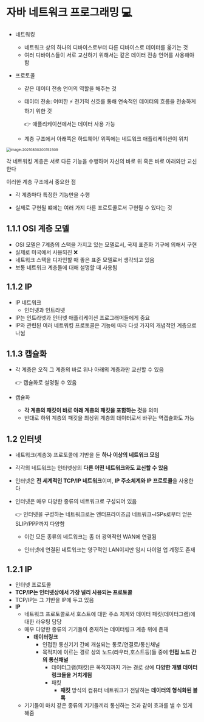# 자바 네트워크 프로그래밍 :computer:

- 네트워킹

  - 네트워크 상의 하나의 디바이스로부터 다른 디바이스로 데이터를 옮기는 것
  - 여러 디바이스들이 서로 교신하기 위해서는 같은 데이터 전송 언어를 사용해야 함

- 프로토콜

  - 같은 데이터 전송 언어의 역할을 해주는 것

  - 데이터 전송: 어떠한 :zap: 전기적 신호를 통해 연속적인 데이터의 흐름을 전송하게 하기 위한 것

    :point_right: 애플리케이션에서는 데이터 사용 가능

  - 계층 구조에서 아래쪽은 하드웨어/ 위쪽에는 네트워크 애플리케이션이 위치

<img src="C:\Users\MIN\TIL\JAVA\0830.assets\image-20210830200152309.png" alt="image-20210830200152309" style="zoom:67%;" />

각 네트워킹 계층은 서로 다른 기능을 수행하며 자신의 바로 위 혹은 바로 아래와만 교신한다

이러한 계층 구조에서 중요한 점

- 각 계층마다 특정한 기능만을 수행

- 실제로 구현될 떄에는 여러 가지 다른 포로토콜로서 구현될 수 있다는 것



## 1.1.1	OSI 계층 모델

- OSI 모델은 7계층의 스택을 가지고 있는 모델로서, 국제 표준화 기구에 의해서 구현
- 실제로 미국에서 사용되진 :x:
- 네트워크 스택을 디자인할 때 좋은 표준 모델로서 생각되고 있음
- 보통 네트워크 계층들에 대해 설명할 때 사용됨

## 1.1.2     IP

- IP 네트워크
  - 인터넷과 인트라넷 
- IP는 인트라넷과 인터넷 애플리케이션 프로그래머들에게 중요
- IP와 관련된 여러 네트워킹 프로토콜은 기능에 따라 다섯 가지의 개념적인 계층으로 나뉨

## 1.1.3     캡슐화

- 각 계층은 오직 그 계층의 바로 위나 아래의 계층과만 교신할 수 있음

  :point_right: 캡슐화로 설명될 수 있음

- 캡슐화

  - **각 계층의 패킷이 바로 아래 계층의 패킷을 포함하는 것**을 의미
  - 반대로 하위 계층의 패킷을 최상위 계층의 데이터로서 바꾸는 역캡슐화도 가능

## 1.2 인터넷

- 네트워크(계층3) 프로토콜에 기반을 둔 **하나 이상의 네트워크 모임**
- 각각의 네트워크는 인터넷상의 **다른 어떤 네트워크와도 교신할 수 있음**
- 인터넷은 **전 세계적인 TCP/IP 네트워크**이며, **IP 주소체계와 IP 프로토콜**을 사용한다

- 인터넷은 매우 다양한 종류의 네트워크로 구성되어 있음

  :point_right: 인터넷을 구성하는 네트워크로는 엔터프라이즈급 네트워크~ISPs로부터 얻은SLIP/PPP까지 다양함

  - 이런 모든 종류의 네트워크는 좀 더 광역적인 WAN에 연결됨

  - 인터넷에 연결된 네트워크는 영구적인 LAN이지만 임시 다이얼 업 계정도 존재

## 1.2.1 IP

- 인터넷 프로토콜
- **TCP/IP는 인터넷상에서 가장 널리 사용되는 프로토콜**
- TCP/IP는 그 기반을 IP에 두고 있음
- **IP**
  - 네트워크 프로토콜로서 호스트에 대한 주소 체계와 데이터 패킷(데이터그램)에 대한 라우팅 담당
  - 매우 다양한 종류의 기기들이 존재하는 데이터링크 계층 위에 존재
    - **데이터링크**
      - 인접한 통신기기 간에 개설되는 통로/연결로/통신채널
      - 목적지에 이르는 경로 상의 노드(라우터,호스트등)들 중에 **인접 노드 간의 통신채널**
        - 데이터그램(패킷)은 목적지까지 가는 경로 상에 **다양한 개별 데이터 링크들을 거치게됨**
        - 패킷
          - **패킷** 방식의 컴퓨터 네트워크가 전달하는 **데이터의 형식화된 블록**
  - 기기들이 마치 같은 종류의 기기들끼리 통신하는 것과 같이 효과를 낼 수 있게 해줌